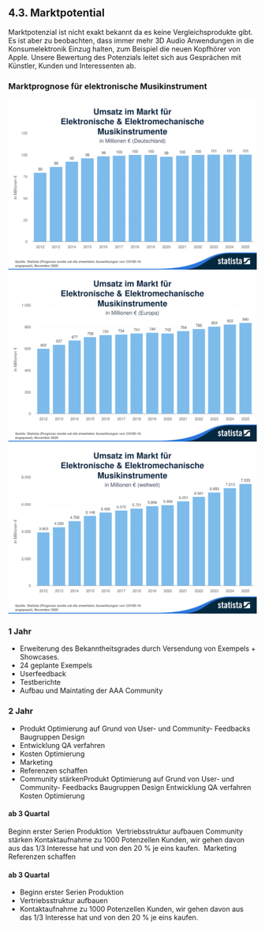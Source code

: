 ## 4.3. Marktpotential

Marktpotenzial ist nicht exakt bekannt da es keine Vergleichsprodukte gibt. Es ist aber zu beobachten, dass immer mehr 3D Audio Anwendungen in die Konsumelektronik Einzug halten, zum Beispiel die neuen Kopfhörer von Apple. Unsere Bewertung des Potenzials leitet sich aus Gesprächen mit Künstler, Kunden und Interessenten ab.

### Marktprognose für elektronische Musikinstrument

![Statista1](recherche/Statista-Outlook-Umsatz-im-Markt-fr-Elektronische--Elektromechanische-Musikinstrumente-Deutschland.png)
![Statista2](recherche/Statista-Outlook-Umsatz-im-Markt-fr-Elektronische--Elektromechanische-Musikinstrumente-Europa.png)
![Statista3](recherche/Statista-Outlook-Umsatz-im-Markt-fr-Elektronische--Elektromechanische-Musikinstrumente-weltweit.png)

### 1 Jahr

- Erweiterung des Bekanntheitsgrades durch Versendung von Exempels + Showcases.
- 24 geplante Exempels
- Userfeedback
- Testberichte
- Aufbau und Maintating der AAA Community

### 2 Jahr

- Produkt Optimierung auf Grund von User- und Community- Feedbacks
  Baugruppen Design
- Entwicklung QA verfahren
- Kosten Optimierung
- Marketing
- Referenzen schaffen
- Community stärkenProdukt Optimierung auf Grund von User- und Community- Feedbacks
  Baugruppen Design
  Entwicklung QA verfahren
  Kosten Optimierung

#### ab 3 Quartal

Beginn erster Serien Produktion
 Vertriebsstruktur aufbauen
Community stärken
Kontaktaufnahme zu 1000 Potenzellen Kunden, wir gehen davon aus das 1/3 Interesse hat und von den 20 % je eins kaufen. 
Marketing
Referenzen schaffen

#### ab 3 Quartal

- Beginn erster Serien Produktion
- Vertriebsstruktur aufbauen
- Kontaktaufnahme zu 1000 Potenzellen Kunden, wir gehen davon aus das 1/3 Interesse hat und von den 20 % je eins kaufen.
